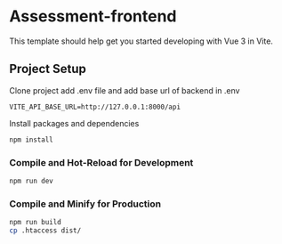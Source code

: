# Assessment-frontend

This template should help get you started developing with Vue 3 in Vite.

## Project Setup
Clone project add .env file and add base url of backend in .env
```apacheconf
VITE_API_BASE_URL=http://127.0.0.1:8000/api
```
Install packages and dependencies
```sh
npm install
```

### Compile and Hot-Reload for Development

```sh
npm run dev
```

### Compile and Minify for Production

```sh
npm run build
cp .htaccess dist/
```
